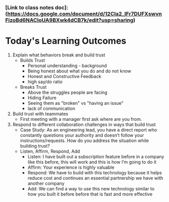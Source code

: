 ### [Link to class notes doc]:(https://docs.google.com/document/d/12Cla2_lFr7DUFXswvnFizoBd6NACloUA9BXwk4dCB7k/edit?usp=sharing)

# Today's Learning Outcomes

1. Explain what behaviors break and build trust
   - Builds Trust
     - Personal understanding - background
     - Being honest about what you do and do not know
     - Honest and Constructive Feedback
     - high say/do ratio
   - Breaks Trust
     - Above the struggles people are facing
     - Hiding Failure
     - Seeing them as "broken" vs "having an issue"
     - lack of communication
2. Build trust with teammates
   - First meeting with a manager first ask where are you from.
3. Respond to different collaboration challenges in ways that build trust
   - Case Study:
     As an engineering lead, you have a direct report who constantly questions your authority and doesn’t follow your instructions/requests. How do you address the situation while building trust?
   - Listen, Affirm, Respond, Add
     - Listen: I have built out a subscription feature before in a company like this before, this will work and this is how I’m going to do it
     - Affirm: Your experience is highly valuable
     - Respond: We have to build with this technology because it helps reduce cost and continues an essential partnership we have with another company
     - Add: We can find a way to use this new technology similar to how you built it before before that is fast and more effective
